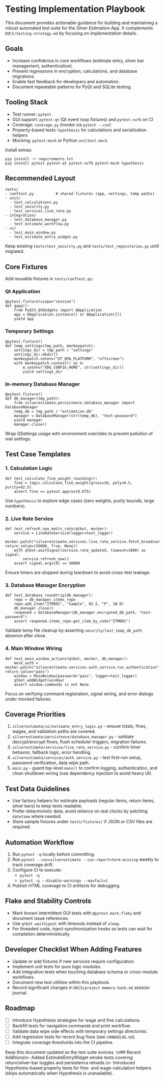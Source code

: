 # Testing Implementation Playbook

This document provides actionable guidance for building and maintaining a robust automated test suite for the Silver Estimation App. It complements `DOCS/testing-strategy.md` by focusing on implementation details.

## Goals
- Increase confidence in core workflows (estimate entry, silver bar management, authentication).
- Prevent regressions in encryption, calculations, and database migrations.
- Enable fast feedback for developers and automation.
- Document repeatable patterns for PyQt and SQLite testing.

## Tooling Stack
- Test runner: `pytest`
- GUI support: `pytest-qt` (Qt event loop fixtures) and `pytest-xvfb` on CI
- Coverage: `coverage.py` (invoke via `pytest --cov`)
- Property-based tests: `hypothesis` for calculations and serialization helpers
- Mocking: `pytest-mock` or Python `unittest.mock`

Install extras:
```
pip install -r requirements.txt
pip install pytest pytest-qt pytest-xvfb pytest-mock hypothesis
```

## Recommended Layout
```
tests/
- conftest.py          # shared fixtures (app, settings, temp paths)
- unit/
  - test_calculations.py
  - test_security.py
  - test_services_live_rate.py
- integration/
  - test_database_manager.py
  - test_estimate_workflow.py
- ui/
  - test_main_window.py
  - test_estimate_entry_widget.py
```
Keep existing `tests/test_security.py` and `tests/test_repositories.py` until migrated.

## Core Fixtures
Add reusable fixtures in `tests/conftest.py`:

### Qt Application
```
@pytest.fixture(scope="session")
def qapp():
    from PyQt5.QtWidgets import QApplication
    app = QApplication.instance() or QApplication([])
    yield app
```

### Temporary Settings
```
@pytest.fixture()
def temp_settings(tmp_path, monkeypatch):
    settings_dir = tmp_path / "settings"
    settings_dir.mkdir()
    monkeypatch.setenv("QT_QPA_PLATFORM", "offscreen")
    with monkeypatch.context() as m:
        m.setenv("XDG_CONFIG_HOME", str(settings_dir))
        yield settings_dir
```

### In-memory Database Manager
```
@pytest.fixture()
def db_manager(tmp_path):
    from silverestimate.persistence.database_manager import DatabaseManager
    temp_db = tmp_path / "estimation.db"
    manager = DatabaseManager(str(temp_db), "test-password")
    yield manager
    manager.close()
```
Wrap QSettings usage with environment overrides to prevent pollution of real settings.

## Test Case Templates

### 1. Calculation Logic
```
def test_calculate_fine_weight_rounding():
    fine = logic.calculate_fine_weight(gross=10, poly=0.5, purity=92.5)
    assert fine == pytest.approx(8.675)
```
Use `hypothesis` to explore edge cases (zero weights, purity bounds, large numbers).

### 2. Live Rate Service
```
def test_refresh_now_emits_rate(qtbot, mocker):
    service = LiveRateService(logger=test_logger)
    mocker.patch("silverestimate.services.live_rate_service.fetch_broadcast_rate_exact", return_value=(50000, True, None))
    with qtbot.waitSignal(service.rate_updated, timeout=1000) as signal:
        service.refresh_now()
    assert signal.args[0] == 50000
```
Ensure timers are stopped during teardown to avoid cross-test leakage.

### 3. Database Manager Encryption
```
def test_database_roundtrip(db_manager):
    repo = db_manager.items_repo
    repo.add_item("ITM001", "Sample", 92.5, "P", 10.0)
    db_manager.close()
    reopened = DatabaseManager(db_manager.encrypted_db_path, "test-password")
    assert reopened.items_repo.get_item_by_code("ITM001")
```
Validate temp file cleanup by asserting `security/last_temp_db_path` absence after close.

### 4. Main Window Wiring
```
def test_main_window_actions(qtbot, mocker, db_manager):
    mock_auth = mocker.patch("silverestimate.services.auth_service.run_authentication", return_value="pass")
    window = MainWindow(password="pass", logger=test_logger)
    qtbot.addWidget(window)
    assert window.commands is not None
```
Focus on verifying command registration, signal wiring, and error dialogs under mocked failures.

## Coverage Priorities
1. `silverestimate/ui/estimate_entry_logic.py` - ensure totals, fines, wages, and validation paths are covered.
2. `silverestimate/persistence/database_manager.py` - validate decrypt/encrypt flows, flush scheduler triggers, migration failures.
3. `silverestimate/services/live_rate_service.py` - confirm timer behavior, fallback logic, error handling.
4. `silverestimate/services/auth_service.py` - test first-run setup, password verification, data wipe path.
5. `main.py` - guard top-level `main()` to confirm logging, authentication, and clean shutdown wiring (use dependency injection to avoid heavy UI).

## Test Data Guidelines
- Use factory helpers for estimate payloads (regular items, return items, silver bars) to keep tests readable.
- Prefer deterministic data; avoid reliance on real clocks by patching `datetime` where needed.
- Store sample fixtures under `tests/fixtures/` if JSON or CSV files are required.

## Automation Workflow
1. Run `pytest -q` locally before committing.
2. Run `pytest --cov=silverestimate --cov-report=term-missing` weekly to track coverage drift.
3. Configure CI to execute:
   - `pytest -q`
   - `pytest -q --disable-warnings --maxfail=1`
4. Publish HTML coverage to CI artifacts for debugging.

## Flake and Stability Controls
- Mark known intermittent GUI tests with `@pytest.mark.flaky` and document issue references.
- Use `qtbot.waitSignal` with timeouts instead of `sleep`.
- For threaded code, inject synchronization hooks so tests can wait for completion deterministically.

## Developer Checklist When Adding Features
- Update or add fixtures if new services require configuration.
- Implement unit tests for pure logic modules.
- Add integration tests when touching database schema or cross-module workflows.
- Document new test utilities within this playbook.
- Record significant changes in `DOCS/project-memory-bank.md` session journal.

## Roadmap
- [ ] Introduce Hypothesis strategies for wage and fine calculations.
- [ ] Backfill tests for navigation commands and print workflow.
- [ ] Validate data wipe side effects with temporary settings directories.
- [ ] Add regression tests for recent bug fixes (see `CHANGELOG.md`).
- [ ] Integrate coverage thresholds into the CI pipeline.

Keep this document updated as the test suite evolves.
\n## Recent Additions\n- Added EstimateEntryWidget smoke tests covering return/silver-bar toggles and persistence reloads.\n- Introduced Hypothesis-based property tests for fine- and wage-calculation helpers (skips automatically when Hypothesis is unavailable).
